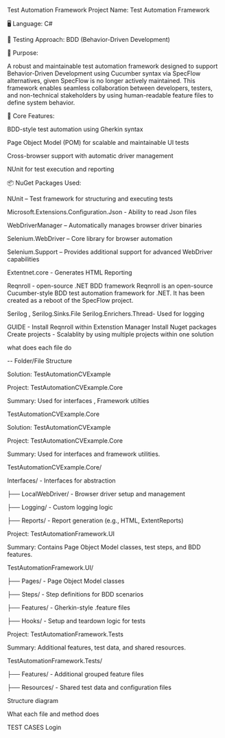 Test Automation Framework
Project Name: Test Automation Framework

🖥 Language: C#

🧪 Testing Approach: BDD (Behavior-Driven Development)

🎯 Purpose:

A robust and maintainable test automation framework designed to support Behavior-Driven Development using Cucumber syntax via SpecFlow alternatives, given SpecFlow is no longer actively maintained. This framework enables seamless collaboration between developers, testers, and non-technical stakeholders by using human-readable feature files to define system behavior.

🧱 Core Features:

BDD-style test automation using Gherkin syntax

Page Object Model (POM) for scalable and maintainable UI tests

Cross-browser support with automatic driver management

NUnit for test execution and reporting

📦 NuGet Packages Used:

NUnit – Test framework for structuring and executing tests

Microsoft.Extensions.Configuration.Json - Ability to read Json files

WebDriverManager – Automatically manages browser driver binaries

Selenium.WebDriver – Core library for browser automation

Selenium.Support – Provides additional support for advanced WebDriver capabilities

Extentnet.core - Generates HTML Reporting

Reqnroll - open-source .NET BDD framework Reqnroll is an open-source Cucumber-style BDD test automation framework for .NET. It has been created as a reboot of the SpecFlow project.

Serilog , Serilog.Sinks.File Serilog.Enrichers.Thread- Used for logging

GUIDE - Install Reqnroll within Extenstion Manager Install Nuget packages Create projects - Scalablity by using multiple projects within one solution

what does each file do

-- Folder/File Structure

Solution: TestAutomationCVExample

Project: TestAutomationCVExample.Core

Summary: Used for interfaces , Framework utilties

TestAutomationCVExample.Core

Solution: TestAutomationCVExample

Project: TestAutomationCVExample.Core

Summary: Used for interfaces and framework utilities.

TestAutomationCVExample.Core/

Interfaces/ - Interfaces for abstraction

├── LocalWebDriver/ - Browser driver setup and management

├── Logging/ - Custom logging logic

├── Reports/ - Report generation (e.g., HTML, ExtentReports)

Project: TestAutomationFramework.UI

Summary: Contains Page Object Model classes, test steps, and BDD features.

TestAutomationFramework.UI/

├── Pages/ - Page Object Model classes

├── Steps/ - Step definitions for BDD scenarios

├── Features/ - Gherkin-style .feature files

├── Hooks/ - Setup and teardown logic for tests

Project: TestAutomationFramework.Tests

Summary: Additional features, test data, and shared resources.

TestAutomationFramework.Tests/

├── Features/ - Additional grouped feature files

├── Resources/ - Shared test data and configuration files

Structure diagram

What each file and method does

TEST CASES
Login
